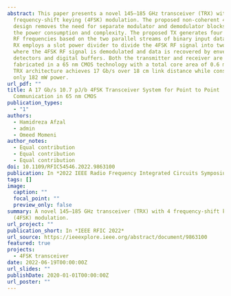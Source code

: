 ```yaml
---
abstract: This paper presents a novel 145–185 GHz transceiver (TRX) with 4
  frequency-shift keying (4FSK) modulation. The proposed non-coherent 4FSK
  design removes the need for separate modulator and demodulator blocks reducing
  the power consumption and complexity. The proposed TX generates four different
  RF frequencies based on the two parallel streams of binary input data, and the
  RX employs a slot power divider to divide the 4FSK RF signal into two paths,
  where the 4FSK RF signal is demodulated and data is recovered by enveloped
  detectors and digital buffers. Both the transmitter and receiver are
  fabricated in a 65 nm CMOS technology with a total core area of 0.6 mm2 . The
  TRX architecture achieves 17 Gb/s over 18 cm link distance while consuming
  only 182 mW power.
url_pdf: ""
title: A 17 Gb/s 10.7 pJ/b 4FSK Transceiver System for Point to Point
  Communication in 65 nm CMOS
publication_types:
  - "1"
authors:
  - Hamidreza Afzal
  - admin
  - Omeed Momeni
author_notes:
  - Equal contribution
  - Equal contribution
  - Equal contribution
doi: 10.1109/RFIC54546.2022.9863100
publication: In *2022 IEEE Radio Frequency Integrated Circuits Symposium*
tags: []
image:
  caption: ""
  focal_point: ""
  preview_only: false
summary: A novel 145–185 GHz transceiver (TRX) with 4 frequency-shift keying
  (4FSK) modulation.
url_project: ""
publication_short: In *IEEE RFIC 2022*
url_source: https://ieeexplore.ieee.org/abstract/document/9863100
featured: true
projects:
  - 4FSK transceiver
date: 2022-06-19T00:00:00Z
url_slides: ""
publishDate: 2020-01-01T00:00:00Z
url_poster: ""
---
```

